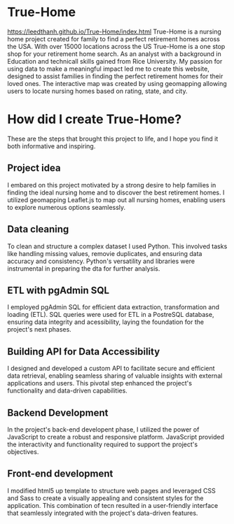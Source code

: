 # True-Home
https://leedthanh.github.io/True-Home/index.html
True-Home is a nursing home project created for family to find a perfect retirement homes across the USA.  With over 15000 locations across the US True-Home is a one stop shop for your retirement home search.  As an analyst with a background in Education and technicall skills gained from Rice University.  My passion for using data to make a meaningful impact led me to create this website, designed to assist families in finding the perfect retirement homes for their loved ones.  The interactive map was created by using geomapping allowing users to locate nursing homes based on rating, state, and city.  
# How did I create True-Home?
These are the steps that brought this project to life, and I hope you find it both informative and inspiring.
## Project idea
I embared on this project motivated by a strong desire to help families in finding the ideal nursing home and to discover the best retirement homes.  I utilized geomapping Leaflet.js to map out all nursing homes, enabling users to explore numerous options seamlessly.
## Data cleaning
To clean and structure a complex dataset I used Python.  This involved tasks like handling missing values, removie duplicates, and ensuring data accuracy and consistency.  Python's versatility and libraries were instrumental in preparing the dta for further analysis.
## ETL with pgAdmin SQL
I employed pgAdmin SQL for efficient data extraction, transformation and loading (ETL).  SQL queries were used for ETL in a PostreSQL database, ensuring data integrity and acessibility, laying the foundation for the project's next phases.  
## Building API for Data Accessibility
I designed and developed a custom API to facilitate secure and efficient data retrieval, enabling seamless sharing of valuable insights with external applications and users.  This pivotal step enhanced the project's functionality and data-driven capabilities.
## Backend Development
In the project's back-end developent phase, I utilized the power of JavaScript to create a robust and responsive platform.  JavaScript provided the interactivity and functionality required to support the project's objectives.  
## Front-end development
I modified html5 up template to structure web pages and leveraged CSS and Sass to create a visually appealing and consistent styles for the application.  This combination of tecn resulted in a user-friendly interface that seamlessly integrated with the project's data-driven features.







